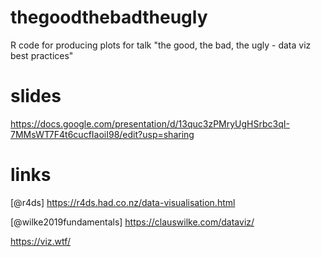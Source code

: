 # thegoodthebadtheugly

R code for producing plots for talk "the good, the bad, the ugly - data viz best practices"

# slides

https://docs.google.com/presentation/d/13quc3zPMryUgHSrbc3qI-7MMsWT7F4t6cucfIaoiI98/edit?usp=sharing

# links

[@r4ds]
https://r4ds.had.co.nz/data-visualisation.html

[@wilke2019fundamentals]
https://clauswilke.com/dataviz/

https://viz.wtf/